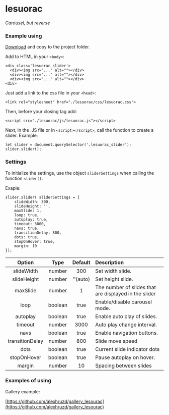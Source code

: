 # lesuorac

*Carousel, but reverse*
 
### Example using

[Download](https://github.com/alexhruzd/lesuorac) and copy to the project folder.

Add to HTML in your `<body>`:

    <div class='lesuorac_slider'>
      <div><img src="..." alt=""></div>
      <div><img src="..." alt=""></div>
      <div><img src="..." alt=""></div>
    <div>
 
Just add a link to the css file in your `<head>`:

    <link rel="stylesheet" href="./lesuorac/css/lesuorac.css">
 
Then, before your closing <body> tag add:
  
    <script src="./lesuorac/js/lesuorac.js"></script>
 
  
Next, in the .JS file or in `<script></script>`, call the function to create a slider. Example:
    
    let slider = document.querySelector('.lesuorac_slider');
    slider.slider();

### Settings

To initialize the settings, use the object `sliderSettings` when calling the function `slider()`.

Exaple:

    slider.slider( sliderSettings = {
        slideWidth: 300,
        slideHeight: '',
        maxSlide: 1,
        loop: true,
        autoplay: true,
        timeout: 3000,
        navs: true,
        transitionDelay: 800,
        dots: true,
        stopOnHover: true,
        margin: 10
    });         
    
Option          | Type            |Default          |        Description                      |
:-------------: | :-------------: |:--------------: |:--------------------------------        |
slideWidth      | number          |300              | Set width slide.                        |
slideHeight     | number          |''(auto)         | Set height slide.                       |
maxSlide        | number          |1                | The number of slides that are displayed in the slider|
loop            | boolean         |true             | Enable/disable carousel mode.           |
autoplay        | boolean         |true             | Enable auto play of slides.             |
timeout         | number          |3000             | Auto play change interval.              |
navs            | boolean         |true             | Enable navigation buttons.              |
transitionDelay | number          |800              | Slide move speed                        |
dots            | boolean         |true             | Current slide indicator dots            |
stopOnHover     | boolean         |true             | Pause autoplay on hover.                |
margin          | number          | 10              | Spacing between slides                  |

### Examples of using

Gallery example:

[https://github.com/alexhruzd/gallery_lesourac](https://github.com/alexhruzd/gallery_lesourac)
